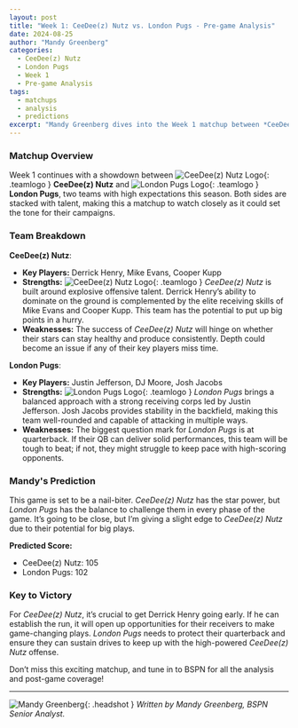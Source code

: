 ```yaml
---
layout: post
title: "Week 1: CeeDee(z) Nutz vs. London Pugs - Pre-game Analysis"
date: 2024-08-25
author: "Mandy Greenberg"
categories:
  - CeeDee(z) Nutz
  - London Pugs
  - Week 1
  - Pre-game Analysis
tags:
  - matchups
  - analysis
  - predictions
excerpt: "Mandy Greenberg dives into the Week 1 matchup between *CeeDee(z) Nutz* and *London Pugs*. With both teams boasting top-tier talent, this game promises to be a must-watch. Can CeeDee(z) Nutz capitalize on their explosive potential, or will London Pugs outmaneuver them?"
---
```


### **Matchup Overview**

Week 1 continues with a showdown between ![CeeDee(z) Nutz Logo](/bspn-site/assets/images/team-logos/ceedee.svg){: .teamlogo } **CeeDee(z) Nutz** and ![London Pugs Logo](/bspn-site/assets/images/team-logos/londonpugs.svg){: .teamlogo } **London Pugs**, two teams with high expectations this season. Both sides are stacked with talent, making this a matchup to watch closely as it could set the tone for their campaigns.

### **Team Breakdown**

**CeeDee(z) Nutz**:

- **Key Players:** Derrick Henry, Mike Evans, Cooper Kupp
- **Strengths:** ![CeeDee(z) Nutz Logo](/bspn-site/assets/images/team-logos/ceedee.svg){: .teamlogo } _CeeDee(z) Nutz_ is built around explosive offensive talent. Derrick Henry’s ability to dominate on the ground is complemented by the elite receiving skills of Mike Evans and Cooper Kupp. This team has the potential to put up big points in a hurry.
- **Weaknesses:** The success of _CeeDee(z) Nutz_ will hinge on whether their stars can stay healthy and produce consistently. Depth could become an issue if any of their key players miss time.

**London Pugs**:

- **Key Players:** Justin Jefferson, DJ Moore, Josh Jacobs
- **Strengths:** ![London Pugs Logo](/bspn-site/assets/images/team-logos/londonpugs.svg){: .teamlogo } _London Pugs_ brings a balanced approach with a strong receiving corps led by Justin Jefferson. Josh Jacobs provides stability in the backfield, making this team well-rounded and capable of attacking in multiple ways.
- **Weaknesses:** The biggest question mark for _London Pugs_ is at quarterback. If their QB can deliver solid performances, this team will be tough to beat; if not, they might struggle to keep pace with high-scoring opponents.

### **Mandy's Prediction**

This game is set to be a nail-biter. _CeeDee(z) Nutz_ has the star power, but _London Pugs_ has the balance to challenge them in every phase of the game. It’s going to be close, but I’m giving a slight edge to _CeeDee(z) Nutz_ due to their potential for big plays.

**Predicted Score:**

- CeeDee(z) Nutz: 105
- London Pugs: 102

### **Key to Victory**

For _CeeDee(z) Nutz_, it’s crucial to get Derrick Henry going early. If he can establish the run, it will open up opportunities for their receivers to make game-changing plays. _London Pugs_ needs to protect their quarterback and ensure they can sustain drives to keep up with the high-powered _CeeDee(z) Nutz_ offense.

Don’t miss this exciting matchup, and tune in to BSPN for all the analysis and post-game coverage!

---

![Mandy Greenberg](/bspn-site/assets/images/contributors/mandy_greenberg.webp){: .headshot }
_Written by Mandy Greenberg, BSPN Senior Analyst._
